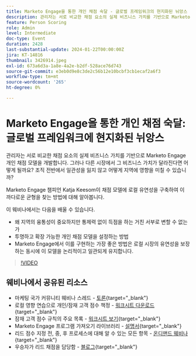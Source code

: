 ```yaml
---
title: Marketo Engage을 통한 개인 채점 숙달 - 글로벌 프레임워크의 현지화된 뉘앙스
description: 관리자는 서로 비교한 채점 요소의 실제 비즈니스 가치를 기반으로 Marketo Engage 개인 채점 모델을 개발합니다. 그러나 다른 시장에서 그 비즈니스 가치가 달라진다면 어떻게 될까요? 조직 전반에서 일관성을 잃지 않고 어떻게 지역에 영향을 미칠 수 있습니까? 채점 모델에 로컬 유연성을 구축하여 균형을 찾는 방법에 대해 알아봅니다.
feature: Person Scoring
role: Admin
level: Intermediate
doc-type: Event
duration: 2428
last-substantial-update: 2024-01-22T00:00:00Z
jira: KT-14816
thumbnail: 3426914.jpeg
exl-id: 673a6d3a-1a8e-4a2e-b2df-528ace76d743
source-git-commit: e3eb0d9e8c3de2c56b12e10bcbf3cb1ecaf2a6f3
workflow-type: tm+mt
source-wordcount: '265'
ht-degree: 0%

---
```


# Marketo Engage을 통한 개인 채점 숙달: 글로벌 프레임워크에 현지화된 뉘앙스

관리자는 서로 비교한 채점 요소의 실제 비즈니스 가치를 기반으로 Marketo Engage 개인 채점 모델을 개발합니다. 그러나 다른 시장에서 그 비즈니스 가치가 달라진다면 어떻게 될까요? 조직 전반에서 일관성을 잃지 않고 어떻게 지역에 영향을 미칠 수 있습니까?

Marketo Engage 챔피언 Katja Keesom이 채점 모델에 로컬 유연성을 구축하여 이 까다로운 균형을 찾는 방법에 대해 알아봅니다.

이 웨비나에서는 다음을 배울 수 있습니다.

* 왜 지역의 융통성이 중요하지만 통제력 없이 득점을 하는 거친 서부로 변할 수 없는가
* 투명하고 확장 가능한 개인 채점 모델을 설정하는 방법
* Marketo Engage에서 이를 구현하는 가장 좋은 방법은 로컬 시장의 유연성을 보장하는 동시에 이 모델을 논리적이고 일관되게 유지합니다.

>[!VIDEO](https://video.tv.adobe.com/v/3426914/?learn=on)

## 웨비나에서 공유된 리소스

* 마케팅 국가 커뮤니티 웨비나 스레드 - [토론](https://nation.marketo.com/t5/product-discussions/learn-from-your-peers-webinar-person-scoring-mastery-with/m-p/343084#M194864){target="_blank"}
* 로컬 영향 연습으로 개인/잠재 고객 점수 책정 - [워크시트 다운로드](../../assets/marketo/build-scoring-model-and-local-flexibility-scoring-worksheet.docx){target="_blank"}
* 잠재 고객 점수 규칙의 주요 목록 - [워크시트 보기](https://go.marketo.com/rs/561-HYG-937/images/Marketo-Lead-Scoring.pdf){target="_blank"}
* Marketo Engage 프로그램 가져오기 라이브러리 - [설명서](https://experienceleague.adobe.com/docs/marketo/using/product-docs/core-marketo-concepts/programs/program-library/program-import-library-overview.html){target="_blank"}
* 리드 점수 지정 전, 중, 후 프로세스에 대해 알 수 있는 모든 항목 - [온디맨드 웨비나](https://business.adobe.com/summit/2020/all-about-the-before-during-and-after-of-lead-scoring.html){target="_blank"}
* 우승자가 리드 채점을 담당함 - [블로그](https://nation.marketo.com/t5/product-blogs/marketo-success-series-lead-scoring/ba-p/309849){target="_blank"}
